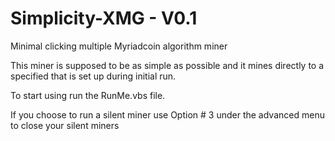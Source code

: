 Simplicity-XMG - V0.1
==============

Minimal clicking multiple Myriadcoin algorithm miner 

This miner is supposed to be as simple as possible and it mines directly to a specified that is set up during initial run.

To start using run the RunMe.vbs file. 

If you choose to run a silent miner use Option # 3 under the advanced menu to close your silent miners
